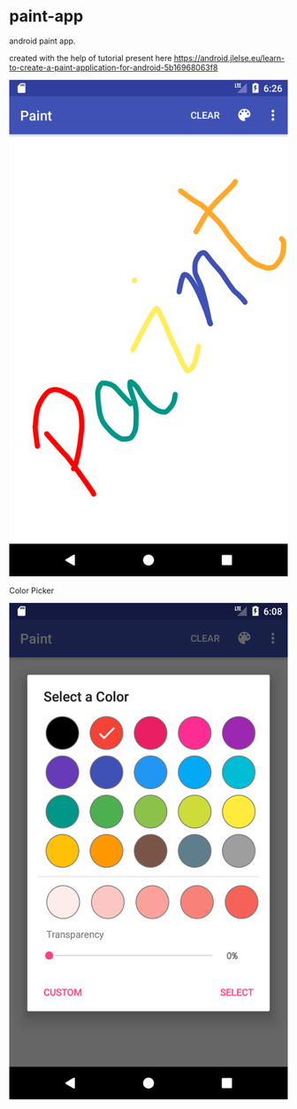 # paint-app
android paint app.

created with the help of tutorial present here 
https://android.jlelse.eu/learn-to-create-a-paint-application-for-android-5b16968063f8

![Alt text](img/img1.png?raw=true "Paint")

Color Picker 

![Alt text](img/img2.png?raw=true "Color Picker")
